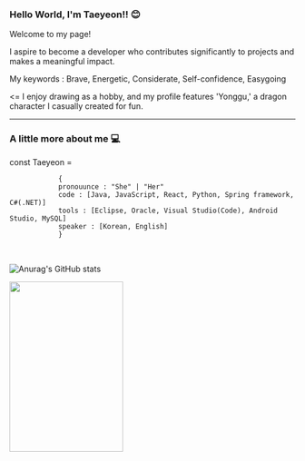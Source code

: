 ### Hello World, I'm Taeyeon!! 😊

Welcome to my page!

I aspire to become a developer who contributes significantly to projects and makes a meaningful impact.

My keywords : Brave, Energetic, Considerate, Self-confidence, Easygoing

<= I enjoy drawing as a hobby, and my profile features 'Yonggu,' a dragon character I casually created for fun.

<hr>

### A little more about me 💻

const Taeyeon =

                {  
                pronouunce : "She" | "Her" 
                code : [Java, JavaScript, React, Python, Spring framework, C#(.NET)]
                tools : [Eclipse, Oracle, Visual Studio(Code), Android Studio, MySQL]
                speaker : [Korean, English]
                }


</br>

![Anurag's GitHub stats](https://github-readme-stats.vercel.app/api?username=ktyeon&show_icons=true&theme=radical)

<img src="https://github.com/ktyeon/ktyeon/assets/84512238/7498af19-0e56-4487-a52b-85e68bd8a2aa" width="200" height="300" />

